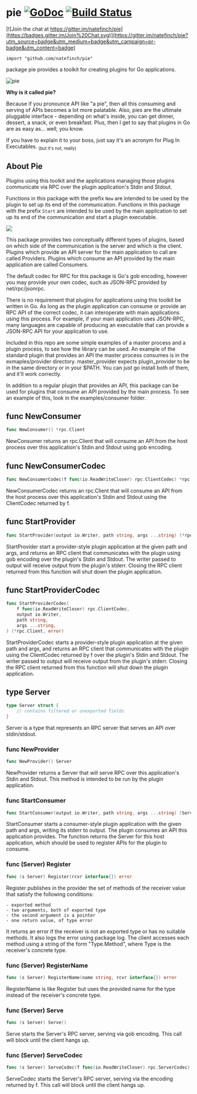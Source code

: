 # pie [![GoDoc](https://godoc.org/github.com/natefinch/pie?status.png)](https://godoc.org/github.com/natefinch/pie) [![Build Status](https://drone.io/github.com/natefinch/pie/status.png)](https://drone.io/github.com/natefinch/pie/latest)

[![Join the chat at https://gitter.im/natefinch/pie](https://badges.gitter.im/Join%20Chat.svg)](https://gitter.im/natefinch/pie?utm_source=badge&utm_medium=badge&utm_campaign=pr-badge&utm_content=badge)

    import "github.com/natefinch/pie"

package pie provides a toolkit for creating plugins for Go applications.

![pie](https://cloud.githubusercontent.com/assets/3185864/7804562/bc35d256-0332-11e5-8562-fe00ec4d10b2.png)

**Why is it called pie?**

Because if you pronounce API like "a pie", then all this consuming and serving
of APIs becomes a lot more palatable.  Also, pies are the ultimate pluggable
interface - depending on what's inside, you can get dinner, dessert, a snack, or
even breakfast.  Plus, then I get to say that plugins in Go are as easy as...
well, you know.

If you have to explain it to your boss, just say it's an acronym for Plug In
Executables. <sub>(but it's not, really)</sub>

## About Pie

Plugins using this toolkit and the applications managing those plugins
communicate via RPC over the plugin application's Stdin and Stdout.

Functions in this package with the prefix `New` are intended to be used by the
plugin to set up its end of the communication.  Functions in this package
with the prefix `Start` are intended to be used by the main application to set
up its end of the communication and start a plugin executable.

<img src="https://cloud.githubusercontent.com/assets/3185864/7915136/8487d69e-0849-11e5-9dfa-13fc868f258f.png" />

This package provides two conceptually different types of plugins, based on
which side of the communication is the server and which is the client.
Plugins which provide an API server for the main application to call are
called Providers.  Plugins which consume an API provided by the main
application are called Consumers.

The default codec for RPC for this package is Go's gob encoding, however you
may provide your own codec, such as JSON-RPC provided by net/rpc/jsonrpc.

There is no requirement that plugins for applications using this toolkit be
written in Go. As long as the plugin application can consume or provide an
RPC API of the correct codec, it can interoperate with main applications
using this process.  For example, if your main application uses JSON-RPC,
many languages are capable of producing an executable that can provide a
JSON-RPC API for your application to use.

Included in this repo are some simple examples of a master process and a
plugin process, to see how the library can be used.  An example of the
standard plugin that provides an API the master process consumes is in the
exmaples/provider directory.  master\_provider expects plugin\_provider to be
in the same directory or in your $PATH.  You can just go install both of
them, and it'll work correctly.

In addition to a regular plugin that provides an API, this package can be
used for plugins that consume an API provided by the main process.  To see an
example of this, look in the examples/consumer folder.


## func NewConsumer
``` go
func NewConsumer() *rpc.Client
```
NewConsumer returns an rpc.Client that will consume an API from the host
process over this application's Stdin and Stdout using gob encoding.


## func NewConsumerCodec
``` go
func NewConsumerCodec(f func(io.ReadWriteCloser) rpc.ClientCodec) *rpc.Client
```
NewConsumerCodec returns an rpc.Client that will consume an API from the host
process over this application's Stdin and Stdout using the ClientCodec
returned by f.


## func StartProvider
``` go
func StartProvider(output io.Writer, path string, args ...string) (*rpc.Client, error)
```
StartProvider start a provider-style plugin application at the given path and
args, and returns an RPC client that communicates with the plugin using gob
encoding over the plugin's Stdin and Stdout.  The writer passed to output
will receive output from the plugin's stderr.  Closing the RPC client
returned from this function will shut down the plugin application.


## func StartProviderCodec
``` go
func StartProviderCodec(
    f func(io.ReadWriteCloser) rpc.ClientCodec,
    output io.Writer,
    path string,
    args ...string,
) (*rpc.Client, error)
```
StartProviderCodec starts a provider-style plugin application at the given
path and args, and returns an RPC client that communicates with the plugin
using the ClientCodec returned by f over the plugin's Stdin and Stdout. The
writer passed to output will receive output from the plugin's stderr.
Closing the RPC client returned from this function will shut down the plugin
application.


## type Server
``` go
type Server struct {
    // contains filtered or unexported fields
}
```
Server is a type that represents an RPC server that serves an API over
stdin/stdout.


### func NewProvider
``` go
func NewProvider() Server
```
NewProvider returns a Server that will serve RPC over this
application's Stdin and Stdout.  This method is intended to be run by the
plugin application.


### func StartConsumer
``` go
func StartConsumer(output io.Writer, path string, args ...string) (Server, error)
```
StartConsumer starts a consumer-style plugin application with the given path
and args, writing its stderr to output.  The plugin consumes an API this
application provides.  The function returns the Server for this host
application, which should be used to register APIs for the plugin to consume.


### func (Server) Register
``` go
func (s Server) Register(rcvr interface{}) error
```
Register publishes in the provider the set of methods of the receiver value
that satisfy the following conditions:


	- exported method
	- two arguments, both of exported type
	- the second argument is a pointer
	- one return value, of type error

It returns an error if the receiver is not an exported type or has no
suitable methods. It also logs the error using package log. The client
accesses each method using a string of the form "Type.Method", where Type is
the receiver's concrete type.


### func (Server) RegisterName
``` go
func (s Server) RegisterName(name string, rcvr interface{}) error
```
RegisterName is like Register but uses the provided name for the type
instead of the receiver's concrete type.


### func (Server) Serve
``` go
func (s Server) Serve()
```
Serve starts the Server's RPC server, serving via gob encoding.  This call
will block until the client hangs up.


### func (Server) ServeCodec
``` go
func (s Server) ServeCodec(f func(io.ReadWriteCloser) rpc.ServerCodec)
```
ServeCodec starts the Server's RPC server, serving via the encoding returned
by f. This call will block until the client hangs up.
